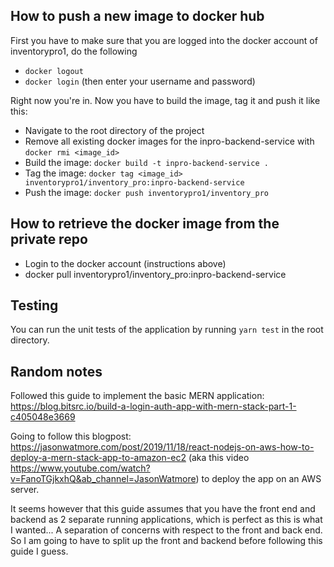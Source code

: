 ## How to push a new image to docker hub
First you have to make sure that you are logged into the docker account of inventorypro1, do the following
 - `docker logout`
 - `docker login` (then enter your username and password)

Right now you're in. Now you have to build the image, tag it and push it like this:
 - Navigate to the root directory of the project
 - Remove all existing docker images for the inpro-backend-service with `docker rmi <image_id>`
 - Build the image: `docker build -t inpro-backend-service .`
 - Tag the image: `docker tag <image_id> inventorypro1/inventory_pro:inpro-backend-service`
 - Push the image: `docker push inventorypro1/inventory_pro`
 
## How to retrieve the docker image from the private repo
 - Login to the docker account (instructions above)
 - docker pull inventorypro1/inventory_pro:inpro-backend-service

## Testing
You can run the unit tests of the application by running `yarn test` in the root directory.

## Random notes
Followed this guide to implement the basic MERN application: 
https://blog.bitsrc.io/build-a-login-auth-app-with-mern-stack-part-1-c405048e3669

Going to follow this blogpost: https://jasonwatmore.com/post/2019/11/18/react-nodejs-on-aws-how-to-deploy-a-mern-stack-app-to-amazon-ec2
(aka this video https://www.youtube.com/watch?v=FanoTGjkxhQ&ab_channel=JasonWatmore) to deploy the app on an AWS server.

It seems however that this guide assumes that you have the front end and backend as 2 separate running applications,
which is perfect as this is what I wanted... A separation of concerns with respect to the front and back end. So I am
going to have to split up the front and backend before following this guide I guess.